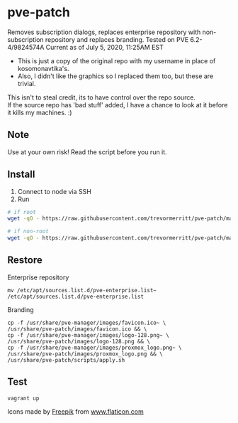# pve-patch

Removes subscription dialogs, replaces enterprise repository with non-subscription repository and replaces branding. Tested on PVE 6.2-4/9824574A
Current as of July 5, 2020, 11:25AM EST

* This is just a copy of the original repo with my username in place of kosomonavtika's.  
* Also, I didn't like the graphics so I replaced them too, but these are trivial.

This isn't to steal credit, its to have control over the repo source.  
If the source repo has 'bad stuff' added, I have a chance to look at it before it kills my machines.  :)

## Note

Use at your own risk! Read the script before you run it. 

## Install

1. Connect to node via SSH
2. Run

```bash
# if root
wget -qO - https://raw.githubusercontent.com/trevormerritt/pve-patch/master/patch.sh | bash

# if non-root
wget -qO - https://raw.githubusercontent.com/trevormerritt/pve-patch/master/patch.sh | sudo bash
```

## Restore

Enterprise repository

```
mv /etc/apt/sources.list.d/pve-enterprise.list~ /etc/apt/sources.list.d/pve-enterprise.list
```

Branding

```
cp -f /usr/share/pve-manager/images/favicon.ico~ \
/usr/share/pve-patch/images/favicon.ico && \
cp -f /usr/share/pve-manager/images/logo-128.png~ \
/usr/share/pve-patch/images/logo-128.png && \
cp -f /usr/share/pve-manager/images/proxmox_logo.png~ \
/usr/share/pve-patch/images/proxmox_logo.png && \
/usr/share/pve-patch/scripts/apply.sh
```

## Test

```
vagrant up
```


<div>Icons made by <a href="https://www.flaticon.com/authors/freepik" title="Freepik">Freepik</a> from <a href="https://www.flaticon.com/" title="Flaticon">www.flaticon.com</a></div>
